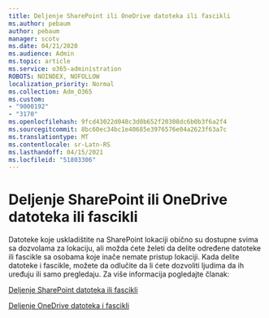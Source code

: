 ```yaml
---
title: Deljenje SharePoint ili OneDrive datoteka ili fascikli
ms.author: pebaum
author: pebaum
manager: scotv
ms.date: 04/21/2020
ms.audience: Admin
ms.topic: article
ms.service: o365-administration
ROBOTS: NOINDEX, NOFOLLOW
localization_priority: Normal
ms.collection: Adm_O365
ms.custom:
- "9000192"
- "3170"
ms.openlocfilehash: 9fcd43022d048c3d0b652f20308dc6b0b3f6a2f4
ms.sourcegitcommit: 8bc60ec34bc1e40685e3976576e04a2623f63a7c
ms.translationtype: MT
ms.contentlocale: sr-Latn-RS
ms.lasthandoff: 04/15/2021
ms.locfileid: "51803306"
---
```

# <a name="how-to-share-sharepoint-or-onedrive-files-or-folders"></a>Deljenje SharePoint ili OneDrive datoteka ili fascikli

Datoteke koje uskladištite na SharePoint lokaciji obično su dostupne svima sa dozvolama za lokaciju, ali možda ćete želeti da delite određene datoteke ili fascikle sa osobama koje inače nemate pristup lokaciji. Kada delite datoteke i fascikle, možete da odlučite da li ćete dozvoliti ljudima da ih uređuju ili samo pregledaju. Za više informacija pogledajte članak:

[Deljenje SharePoint datoteka ili fascikli](https://support.office.com/article/1fe37332-0f9a-4719-970e-d2578da4941c)

[Deljenje OneDrive datoteka i fascikli](https://support.microsoft.com/office/share-onedrive-files-and-folders-9fcc2f7d-de0c-4cec-93b0-a82024800c07?ui=en-US&rs=en-US&ad=US&storagetype=stage)